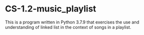 # CS-1.2-music_playlist
 
This is a program written in Python 3.7.9 that exercises the use and understanding of linked list in the context of songs in a playlist.